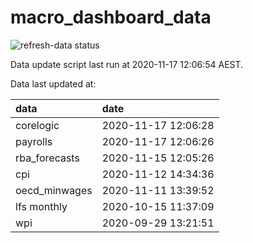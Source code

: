 
<!-- README.md is generated from README.Rmd. Please edit that file -->

# macro\_dashboard\_data

<!-- badges: start -->

![refresh-data
status](https://github.com/MattCowgill/macro_dashboard_data/workflows/refresh-data/badge.svg)

<!-- badges: end -->

Data update script last run at 2020-11-17 12:06:54 AEST.

Data last updated at:

| data           | date                |
| :------------- | :------------------ |
| corelogic      | 2020-11-17 12:06:28 |
| payrolls       | 2020-11-17 12:06:26 |
| rba\_forecasts | 2020-11-15 12:05:26 |
| cpi            | 2020-11-12 14:34:36 |
| oecd\_minwages | 2020-11-11 13:39:52 |
| lfs monthly    | 2020-10-15 11:37:09 |
| wpi            | 2020-09-29 13:21:51 |
